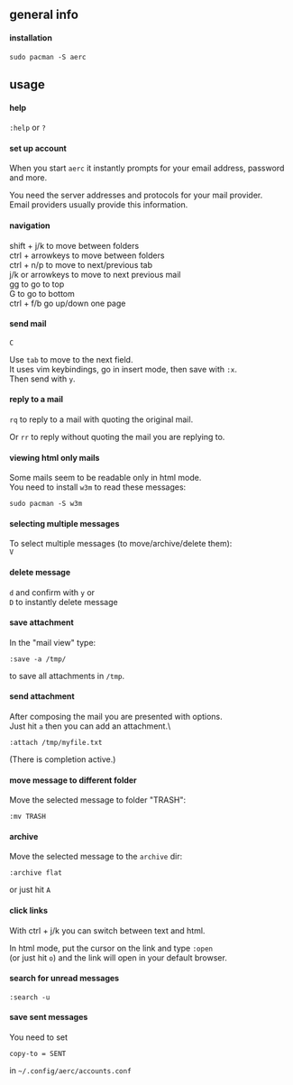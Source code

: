 ## general info

#### installation

```
sudo pacman -S aerc
```

## usage

#### help

`:help` or `?`

#### set up account

When you start `aerc` it instantly prompts for your email address, password and more.

You need the server addresses and protocols for your mail provider.\
Email providers usually provide this information.

#### navigation

shift + j/k to move between folders \
ctrl + arrowkeys to move between folders \
ctrl + n/p to move to next/previous tab \
j/k or arrowkeys to move to next previous mail \
gg to go to top \
G to go to bottom \
ctrl + f/b go up/down one page

#### send mail

`C`

Use `tab` to move to the next field.\
It uses vim keybindings, go in insert mode, then save with `:x`.\
Then send with `y`.

#### reply to a mail

`rq` to reply to a mail with quoting the original mail.

Or `rr` to reply without quoting the mail you are replying to.

#### viewing html only mails

Some mails seem to be readable only in html mode.\
You need to install `w3m` to read these messages:
```
sudo pacman -S w3m
```

#### selecting multiple messages

To select multiple messages (to move/archive/delete them):\
`V`

#### delete message

`d` and confirm with `y` or \
`D` to instantly delete message

#### save attachment

In the "mail view" type:
```
:save -a /tmp/
```
to save all attachments in `/tmp`.

#### send attachment

After composing the mail you are presented with options.\
Just hit `a` then you can add an attachment.\
```
:attach /tmp/myfile.txt
```
(There is completion active.)

#### move message to different folder

Move the selected message to folder "TRASH":
```
:mv TRASH
```

#### archive

Move the selected message to the `archive` dir:
```
:archive flat
```
or just hit `A`

#### click links

With ctrl + j/k you can switch between text and html.

In html mode, put the cursor on the link and type `:open` \
(or just hit `o`) and the link will open in your default browser.

#### search for unread messages

```
:search -u
```

#### save sent messages

You need to set
```
copy-to = SENT
```
in `~/.config/aerc/accounts.conf`
